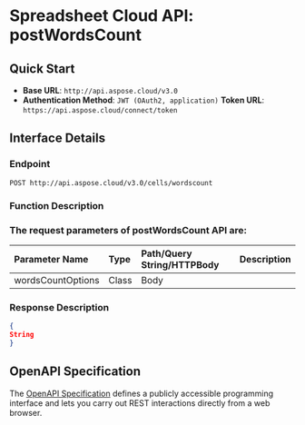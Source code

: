 # **Spreadsheet Cloud API: postWordsCount**

 


## **Quick Start**

- **Base URL**: `http://api.aspose.cloud/v3.0`
- **Authentication Method**: `JWT (OAuth2, application)`  **Token URL**: `https://api.aspose.cloud/connect/token`
## **Interface Details**

### **Endpoint** 

```
POST http://api.aspose.cloud/v3.0/cells/wordscount
```
### **Function Description**

### The request parameters of **postWordsCount** API are: 

| Parameter Name | Type | Path/Query String/HTTPBody | Description | 
| :- | :- | :- |:- | 
|wordsCountOptions|Class|Body||

### **Response Description**
```json
{
String
}
```


## OpenAPI Specification

The [OpenAPI Specification](https://reference.aspose.cloud/cells/#/StatisticalCharactersController/PostWordsCount) defines a publicly accessible programming interface and lets you carry out REST interactions directly from a web browser.
